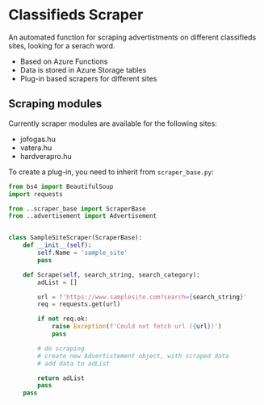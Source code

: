 # Classifieds Scraper
An automated function for scraping advertistments on different classifieds sites, looking for a serach word.

 - Based on Azure Functions
 - Data is stored in Azure Storage tables
 - Plug-in based scrapers for different sites

## Scraping modules
Currently scraper modules are available for the following sites:
 - jofogas.hu
 - vatera.hu
 - hardverapro.hu

To create a plug-in, you need to inherit from ```scraper_base.py```:
```python
from bs4 import BeautifulSoup
import requests

from ..scraper_base import ScraperBase
from ..advertisement import Advertisement


class SampleSiteScraper(ScraperBase):
    def __init__(self):
        self.Name = 'sample_site'
        pass

    def Scrape(self, search_string, search_category):
        adList = []

        url = f'https://www.samplesite.com?search={search_string}'
        req = requests.get(url)

        if not req.ok:
            raise Exception(f'Could not fetch url ({url})')
            pass

        # do scraping
        # create new Advertistement object, with scraped data
        # add data to adList

        return adList
        pass
    pass
```